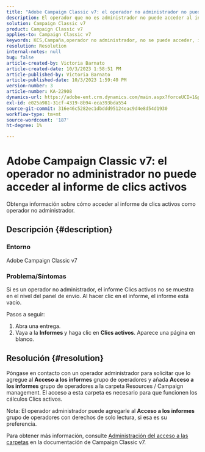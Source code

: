 ```yaml
---
title: "Adobe Campaign Classic v7: el operador no administrador no puede acceder al informe de clics activos"
description: El operador que no es administrador no puede acceder al informe de clics activos.
solution: Campaign Classic v7
product: Campaign Classic v7
applies-to: Campaign Classic v7
keywords: KCS,Campaña,operador no administrador, no se puede acceder, informe de clics activos,Campaign Classic v7
resolution: Resolution
internal-notes: null
bug: false
article-created-by: Victoria Barnato
article-created-date: 10/3/2023 1:58:51 PM
article-published-by: Victoria Barnato
article-published-date: 10/3/2023 1:59:40 PM
version-number: 3
article-number: KA-22908
dynamics-url: https://adobe-ent.crm.dynamics.com/main.aspx?forceUCI=1&pagetype=entityrecord&etn=knowledgearticle&id=44fb80f7-f461-ee11-be6e-6045bd0067ea
exl-id: e025a981-31cf-4319-8b94-eca393bda554
source-git-commit: 316e46c5282ec1dbddd95124eac9d4e8d54d1930
workflow-type: tm+mt
source-wordcount: '187'
ht-degree: 1%

---
```


# Adobe Campaign Classic v7: el operador no administrador no puede acceder al informe de clics activos


Obtenga información sobre cómo acceder al informe de clics activos como operador no administrador.

## Descripción {#description}


### Entorno

Adobe Campaign Classic v7

### Problema/Síntomas

Si es un operador no administrador, el informe Clics activos no se muestra en el nivel del panel de envío. Al hacer clic en el informe, el informe está vacío. 

Pasos a seguir:

1. Abra una entrega.
2. Vaya a la <b>Informes </b>y haga clic en <b>Clics activos</b>. Aparece una página en blanco.



## Resolución {#resolution}


Póngase en contacto con un operador administrador para solicitar que lo agregue al <b>Acceso a los informes</b> grupo de operadores y añada <b>Acceso a los informes</b> grupo de operadores a la carpeta Resources / Campaign management. El acceso a esta carpeta es necesario para que funcionen los cálculos Clics activos.

Nota: El operador administrador puede agregarle al <b>Acceso a los informes</b> grupo de operadores con derechos de solo lectura, si esa es su preferencia.

Para obtener más información, consulte [Administración del acceso a las carpetas](https://experienceleague.adobe.com/docs/campaign-classic/using/getting-started/permissions/access-management-folders.html) en la documentación de Campaign Classic v7.
